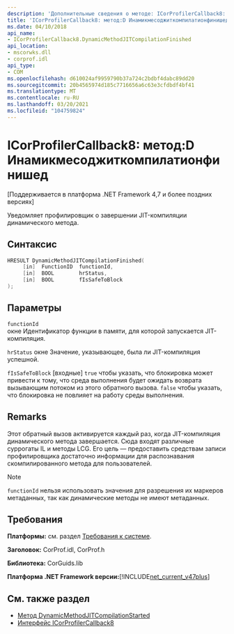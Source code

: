 ```yaml
---
description: 'Дополнительные сведения о методе: ICorProfilerCallback8::D Инамикмесоджиткомпилатионфинишед'
title: 'ICorProfilerCallback8: метод:D Инамикмесоджиткомпилатионфинишед'
ms.date: 04/10/2018
api_name:
- ICorProfilerCallback8.DynamicMethodJITCompilationFinished
api_location:
- mscorwks.dll
- corprof.idl
api_type:
- COM
ms.openlocfilehash: d610024af9959790b37a724c2bdbf4dabc89dd20
ms.sourcegitcommit: 20b4565974d185c7716656a6c63e3cfdbdf4bf41
ms.translationtype: MT
ms.contentlocale: ru-RU
ms.lasthandoff: 03/20/2021
ms.locfileid: "104759824"
---
```

# <a name="icorprofilercallback8dynamicmethodjitcompilationfinished-method"></a>ICorProfilerCallback8: метод:D Инамикмесоджиткомпилатионфинишед

[Поддерживается в платформа .NET Framework 4,7 и более поздних версиях]  
  
Уведомляет профилировщик о завершении JIT-компиляции динамического метода.  
  
## <a name="syntax"></a>Синтаксис  
  
```cpp  
HRESULT DynamicMethodJITCompilationFinished(  
     [in]  FunctionID  functionId,
     [in]  BOOL        hrStatus,
     [in]  BOOL        fIsSafeToBlock
);  
```  
  
## <a name="parameters"></a>Параметры  

`functionId`  
окне Идентификатор функции в памяти, для которой запускается JIT-компиляция.

`hrStatus` окне Значение, указывающее, была ли JIT-компиляция успешной.

`fIsSafeToBlock` [входные] `true` чтобы указать, что блокировка может привести к тому, что среда выполнения будет ожидать возврата вызывающим потоком из этого обратного вызова. `false` чтобы указать, что блокировка не повлияет на работу среды выполнения.  

## <a name="remarks"></a>Remarks  

Этот обратный вызов активируется каждый раз, когда JIT-компиляция динамического метода завершается. Сюда входят различные суррогаты IL и методы LCG. Его цель — предоставить средствам записи профилировщика достаточно информации для распознавания скомпилированного метода для пользователей.

> [!NOTE]
> `functionId` нельзя использовать значения для разрешения их маркеров метаданных, так как динамические методы не имеют метаданных.

## <a name="requirements"></a>Требования  

 **Платформы:** см. раздел [Требования к системе](../../get-started/system-requirements.md).  
  
 **Заголовок:** CorProf.idl, CorProf.h  
  
 **Библиотека:** CorGuids.lib  
  
 **Платформа .NET Framework версии:**[!INCLUDE[net_current_v47plus](../../../../includes/net-current-v47plus.md)]  
  
## <a name="see-also"></a>См. также раздел

- [Метод DynamicMethodJITCompilationStarted](icorprofilercallback8-dynamicmethodjitcompilationstarted-method.md)
- [Интерфейс ICorProfilerCallback8](icorprofilercallback8-interface.md)
